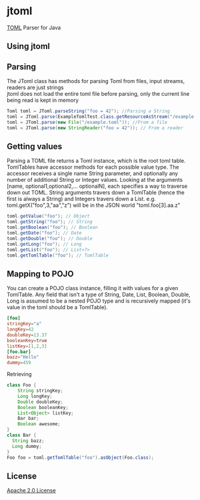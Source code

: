 jtoml
=====

[TOML](https://github.com/mojombo/toml) Parser for Java

Using jtoml
----

## Parsing
The JToml class has methods for parsing Toml from files, input streams, readers are just strings  
jtoml does not load the entire toml file before parsing, only the current line being read is kept in memory

```java
Toml toml = JToml.parseString("foo = 42"); //Parsing a String
toml = JToml.parse(ExampleTomlTest.class.getResourceAsStream("/example.toml")); //From an input stream
toml = JToml.parse(new File("/example.toml")); //From a file
toml = JToml.parse(new StringReader("foo = 42")); // From a reader
```

## Getting values
Parsing a TOML file returns a Toml instance, which is the root toml table.
TomlTables have accessor methods for each possible value type.
The accessor receives a single name String parameter, and optionally any number of additional String or Integer values.
Looking at the arguments [name, optional1,optional2,... optionalN], each specifies a way to traverse down out TOML.
 String arguments travers down a TomlTable (hence the first is always a String) and Integers travers down a List.
e.g. toml.getX("foo",3,"aa","z") will be in the JSON world "toml.foo[3].aa.z"

```java
toml.getValue("foo"); // Object
toml.getString("foo"); // String
toml.getBoolean("foo"); // Boolean
toml.getDate("foo"); // Date
toml.getDouble("foo"); // Double
toml.getLong("foo"); // Long
toml.getList("foo"); // List<?>
toml.getTomlTable("foo"); // TomlTable

```

## Mapping to POJO
You can create a POJO class instance, filling it with values for a given TomlTable.
Any field that isn't a type of String, Date, List, Boolean, Double, Long is assumed to be a nested POJO type and is
recursively mapped (it's value in the toml should be a TomlTable).
```toml
[foo]
stringKey="a"
longKey=42
doubleKey=13.37
booleanKey=true
listKey=[1,2,3]
[foo.bar]
bazz="Hello"
dummy=459
```
Retrieving 
```java
class Foo {
	String stringKey;
	Long longKey;
	Double doubleKey;
	Boolean booleanKey;
	List<Object> listKey;
	Bar bar;
	Boolean awesome;
}
class Bar {
  String bazz;
  Long dummy;
}
Foo foo = toml.getTomlTable("foo").asObject(Foo.class);
```

License
-----
[Apache 2.0 License](http://www.apache.org/licenses/LICENSE-2.0)
